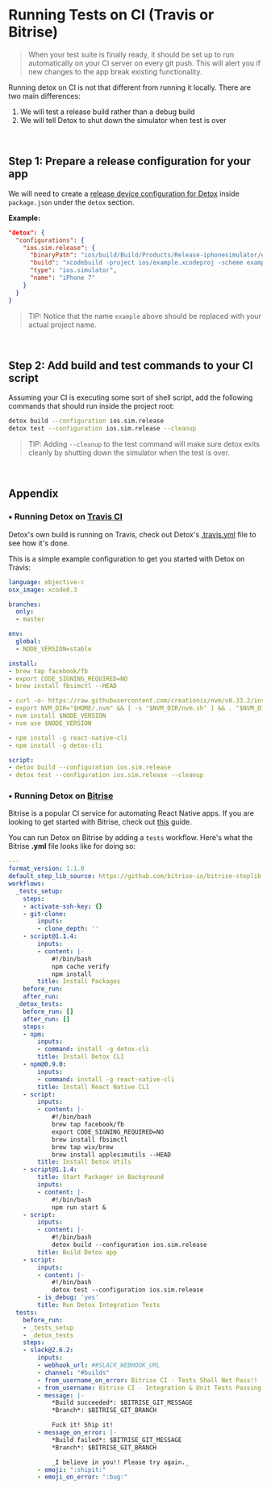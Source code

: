 # Running Tests on CI (Travis or Bitrise)

> When your test suite is finally ready, it should be set up to run automatically on your CI server on every git push. This will alert you if new changes to the app break existing functionality.

Running detox on CI is not that different from running it locally. There are two main differences:
1. We will test a release build rather than a debug build
2. We will tell Detox to shut down the simulator when test is over 

<br>

## Step 1: Prepare a release configuration for your app

We will need to create a [release device configuration for Detox](/docs/APIRef.Configuration.md#device-configuration) inside `package.json` under the `detox` section.

**Example:**

```json
"detox": {
  "configurations": {
    "ios.sim.release": {
      "binaryPath": "ios/build/Build/Products/Release-iphonesimulator/example.app",
      "build": "xcodebuild -project ios/example.xcodeproj -scheme example -configuration Release -sdk iphonesimulator -derivedDataPath ios/build",
      "type": "ios.simulator",
      "name": "iPhone 7"
    }
  }
}
```

> TIP: Notice that the name `example` above should be replaced with your actual project name.

<br>

## Step 2: Add build and test commands to your CI script

Assuming your CI is executing some sort of shell script, add the following commands that should run inside the project root:

```sh
detox build --configuration ios.sim.release
detox test --configuration ios.sim.release --cleanup
```

> TIP: Adding `--cleanup` to the test command will make sure detox exits cleanly by shutting down the simulator when the test is over.

<br>

## Appendix

### • Running Detox on [Travis CI](https://travis-ci.org/)

Detox's own build is running on Travis, check out Detox's [.travis.yml](/.travis.yml) file to see how it's done.

This is a simple example configuration to get you started with Detox on Travis:

```yaml
language: objective-c
osx_image: xcode8.3

branches:
  only:
  - master

env:
  global:
  - NODE_VERSION=stable

install:
- brew tap facebook/fb
- export CODE_SIGNING_REQUIRED=NO
- brew install fbsimctl --HEAD

- curl -o- https://raw.githubusercontent.com/creationix/nvm/v0.33.2/install.sh | bash
- export NVM_DIR="$HOME/.nvm" && [ -s "$NVM_DIR/nvm.sh" ] && . "$NVM_DIR/nvm.sh"
- nvm install $NODE_VERSION
- nvm use $NODE_VERSION

- npm install -g react-native-cli
- npm install -g detox-cli

script:
- detox build --configuration ios.sim.release
- detox test --configuration ios.sim.release --cleanup

```

### • Running Detox on [Bitrise](https://www.bitrise.io/)

Bitrise is a popular CI service for automating React Native apps. If you are looking to get started with Bitrise, check out [this](http://blog.bitrise.io/2017/07/25/how-to-set-up-a-react-native-app-on-bitrise.html) guide.

You can run Detox on Bitrise by adding a `tests` workflow. Here's what the Bitrise **.yml** file looks like for doing so:

```yml
---
format_version: 1.1.0
default_step_lib_source: https://github.com/bitrise-io/bitrise-steplib.git
workflows:
  _tests_setup:
    steps:
    - activate-ssh-key: {}
    - git-clone:
        inputs:
        - clone_depth: ''
    - script@1.1.4:
        inputs:
        - content: |-
            #!/bin/bash
            npm cache verify
            npm install
        title: Install Packages
    before_run: 
    after_run: 
  _detox_tests:
    before_run: []
    after_run: []
    steps:
    - npm:
        inputs:
        - command: install -g detox-cli
        title: Install Detox CLI
    - npm@0.9.0:
        inputs:
        - command: install -g react-native-cli
        title: Install React Native CLI
    - script:
        inputs:
        - content: |-
            #!/bin/bash
            brew tap facebook/fb
            export CODE_SIGNING_REQUIRED=NO
            brew install fbsimctl
            brew tap wix/brew
            brew install applesimutils --HEAD
        title: Install Detox Utils
    - script@1.1.4:
        title: Start Packager in Background
        inputs:
        - content: |-
            #!/bin/bash
            npm run start &
    - script:
        inputs:
        - content: |-
            #!/bin/bash
            detox build --configuration ios.sim.release
        title: Build Detox app
    - script:
        inputs:
        - content: |-
            #!/bin/bash
            detox test --configuration ios.sim.release
        - is_debug: 'yes'
        title: Run Detox Integration Tests
  tests:
    before_run:
    - _tests_setup
    - _detox_tests
    steps:
    - slack@2.6.2:
        inputs:
        - webhook_url: ##SLACK_WEBHOOK_URL
        - channel: "#builds"
        - from_username_on_error: Bitrise CI - Tests Shall Not Pass!!
        - from_username: Bitrise CI - Integration & Unit Tests Passing
        - message: |-
            *Build succeeded*: $BITRISE_GIT_MESSAGE
            *Branch*: $BITRISE_GIT_BRANCH

            Fuck it! Ship it!
        - message_on_error: |-
            *Build failed*: $BITRISE_GIT_MESSAGE
            *Branch*: $BITRISE_GIT_BRANCH

            _I believe in you!! Please try again._
        - emoji: ":shipit:"
        - emoji_on_error: ":bug:"
```
